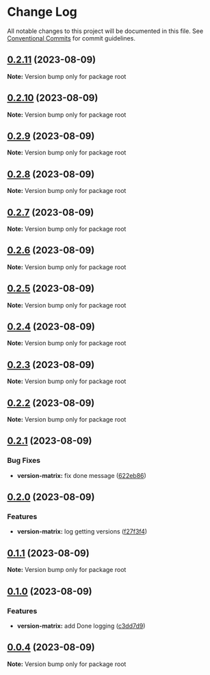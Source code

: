 # Change Log

All notable changes to this project will be documented in this file.
See [Conventional Commits](https://conventionalcommits.org) for commit guidelines.

## [0.2.11](https://github.com/fahslaj/lerna-mono/compare/v0.2.10...v0.2.11) (2023-08-09)

**Note:** Version bump only for package root





## [0.2.10](https://github.com/fahslaj/lerna-mono/compare/v0.2.9...v0.2.10) (2023-08-09)

**Note:** Version bump only for package root





## [0.2.9](https://github.com/fahslaj/lerna-mono/compare/v0.2.8...v0.2.9) (2023-08-09)

**Note:** Version bump only for package root





## [0.2.8](https://github.com/fahslaj/lerna-mono/compare/v0.2.7...v0.2.8) (2023-08-09)

**Note:** Version bump only for package root





## [0.2.7](https://github.com/fahslaj/lerna-mono/compare/v0.2.6...v0.2.7) (2023-08-09)

**Note:** Version bump only for package root





## [0.2.6](https://github.com/fahslaj/lerna-mono/compare/v0.2.5...v0.2.6) (2023-08-09)

**Note:** Version bump only for package root





## [0.2.5](https://github.com/fahslaj/lerna-mono/compare/v0.2.4...v0.2.5) (2023-08-09)

**Note:** Version bump only for package root





## [0.2.4](https://github.com/fahslaj/lerna-mono/compare/v0.2.3...v0.2.4) (2023-08-09)

**Note:** Version bump only for package root





## [0.2.3](https://github.com/fahslaj/lerna-mono/compare/v0.2.2...v0.2.3) (2023-08-09)

**Note:** Version bump only for package root





## [0.2.2](https://github.com/fahslaj/lerna-mono/compare/v0.2.1...v0.2.2) (2023-08-09)

**Note:** Version bump only for package root





## [0.2.1](https://github.com/fahslaj/lerna-mono/compare/v0.2.0...v0.2.1) (2023-08-09)

### Bug Fixes

- **version-matrix:** fix done message ([622eb86](https://github.com/fahslaj/lerna-mono/commit/622eb86a134819fef4317eeae4b3bd9233f273fc))

## [0.2.0](https://github.com/fahslaj/lerna-mono/compare/v0.1.1...v0.2.0) (2023-08-09)

### Features

- **version-matrix:** log getting versions ([f27f3f4](https://github.com/fahslaj/lerna-mono/commit/f27f3f446797d6d846571c1c9ecc89645b954363))

## [0.1.1](https://github.com/fahslaj/lerna-mono/compare/v0.1.0...v0.1.1) (2023-08-09)

**Note:** Version bump only for package root

## [0.1.0](https://github.com/fahslaj/lerna-mono/compare/v0.0.4...v0.1.0) (2023-08-09)

### Features

- **version-matrix:** add Done logging ([c3dd7d9](https://github.com/fahslaj/lerna-mono/commit/c3dd7d95d108d57f88a5a24c7803a72ad43361b8))

## [0.0.4](https://github.com/fahslaj/lerna-mono/compare/v0.0.3...v0.0.4) (2023-08-09)

**Note:** Version bump only for package root
